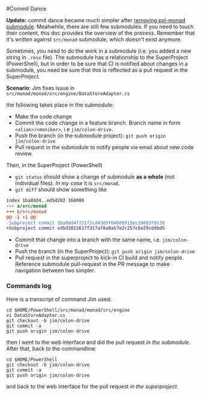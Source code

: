 #Commit Dance

**Update:** commit dance became much simpler after [removing psl-monad submodule](https://github.com/PowerShell/PowerShell/issues/656).
Meahwhile, there are still few submodules. If you need to touch their content, this doc provides the overview of the process.
Remember that it's written against `src/monad` submodule, which doesn't exist anymore.

Sometimes, you need to do the work in a submodule (i.e. you added a new string in `.resx` file).
The submodule has a relationship to the SuperProject  (PowerShell), but in order to be sure that CI is
notified about changes in a submodule, you need be sure that this is reflected as a pull request in the SuperProject.

**Scenario**: Jim fixes issue in `src/monad/monad/src/engine/DataStoreAdapter.cs`

the following takes place in the submodule:
* Make the code change
* Commit the code change in a feature branch. Branch name in form `<alias>/<moniker>`, i.e `jim/colon-drive`.
* Push the branch (in the submodule project): `git push origin jim/colon-drive`
* Pull request in the submodule to notify people via email about new code review. 

Then, in the SuperProject (PowerShell) 
* `git status` should show a change of submodule **as a whole** (not individual files). _In my case_ it is `src/monad`.
* `git diff` should show something like

```diff
index 1ba8dd4..ed5d202 160000
--- a/src/monad
+++ b/src/monad
@@ -1 +1 @@
-Subproject commit 1ba8dd4f721f2cd4363f64609515ec1600378c30
+Subproject commit ed5d2022617f317a78a8a57e2c257c8e29cddbd5
```

* Commit that change into a branch with the same name, i.e. `jim/colon-drive`
* Push the branch (in the SuperProject): `git push origin jim/colon-drive`
* Pull request in the superproject to kick-in CI build and notify people. Reference submodule pull-request in the PR message to make navigation between two simpler.

### Commands log

Here is a transcript of command Jim used:
```
cd $HOME/PowerShell/src/monad/monad/src/engine
vi DataStoreAdapter.cs
git checkout -b jim/colon-drive
git commit -a
git push origin jim/colon-drive
```
then I went to the web interface and did the pull request *in the submodule*. After that, back to the commandline:
```
cd $HOME/PowerShell
git checkout -b jim/colon-drive
git commit -a
git push origin jim/colon-drive
```
and back to the web interface for the pull request *in the superproject*.

